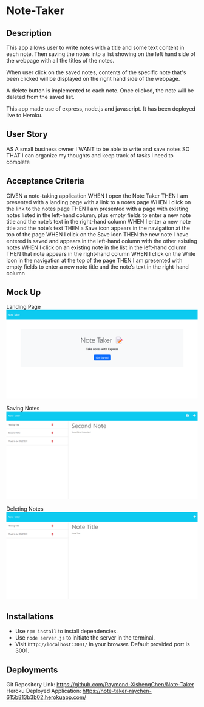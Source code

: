 # Note-Taker

## Description

This app allows user to write notes with a title and some text content in each note. Then saving the notes into a list showing on the left hand side of the webpage with all the titles of the notes.

When user click on the saved notes, contents of the specific note that's been clicked will be displayed on the right hand side of the webpage.

A delete button is implemented to each note. Once clicked, the note will be deleted from the saved list.

This app made use of express, node.js and javascript. It has been deployed live to Heroku.

## User Story

AS A small business owner
I WANT to be able to write and save notes
SO THAT I can organize my thoughts and keep track of tasks I need to complete

## Acceptance Criteria

GIVEN a note-taking application
WHEN I open the Note Taker
THEN I am presented with a landing page with a link to a notes page
WHEN I click on the link to the notes page
THEN I am presented with a page with existing notes listed in the left-hand column, plus empty fields to enter a new note title and the note’s text in the right-hand column
WHEN I enter a new note title and the note’s text
THEN a Save icon appears in the navigation at the top of the page
WHEN I click on the Save icon
THEN the new note I have entered is saved and appears in the left-hand column with the other existing notes
WHEN I click on an existing note in the list in the left-hand column
THEN that note appears in the right-hand column
WHEN I click on the Write icon in the navigation at the top of the page
THEN I am presented with empty fields to enter a new note title and the note’s text in the right-hand column

## Mock Up

Landing Page
![](./public/assets/screenshots/landing-page.png)

Saving Notes
![](./public/assets/screenshots/saved-notes.png)

Deleting Notes
![](./public/assets/screenshots/deleted-note.png)

## Installations

- Use `npm install` to install dependencies.
- Use `node server.js` to initiate the server in the terminal.
- Visit `http://localhost:3001/` in your browser. Default provided port is 3001.

## Deployments

Git Repository Link: https://github.com/Raymond-XishengChen/Note-Taker
Heroku Deployed Application: https://note-taker-raychen-615b813b3b02.herokuapp.com/
